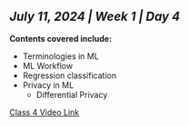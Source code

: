 ## _July 11, 2024 | Week 1 | Day 4_

**Contents covered include:**

- Terminologies in ML
- ML Workflow
- Regression classification
- Privacy in ML
  - Differential Privacy

[Class 4 Video Link](https://www.facebook.com/iCodeguru/videos/489366656910032)
